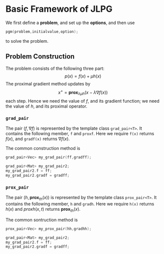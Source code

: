 # Basic Framework of JLPG
We first define a **problem**, and set up the **options**, and then use
```C++
pgm(problem,initialvalue,option);
```
to solve the problem.

$$\newcommand{\prox}{\textbf{prox}}$$
## Problem Construction
The problem consists of the following three part:
$$ p(x) = f(x) + \mu h(x)$$
The proximal gradient method updates by
$$ x^+ = \textbf{prox}_{\lambda\mu h}(x - \lambda\nabla f(x))$$
each step. 
Hence we need the value of $f$, and its gradient function; we need the value of $h$, and its proximal operator. 

### `grad_pair`
The pair $(f,\nabla f)$ is represented by the template class `grad_pair<T>`. It contains the following member, `f` and `proxf`. Here we require `f(x)` returns $f(x)$, and `gradf(x)` returns $\nabla f(x)$. 

The common construction method is
```C++
grad_pair<Vec> my_grad_pair(ff,gradff);

grad_pair<Mat> my_grad_pair2;
my_grad_pair2.f = ff;
my_grad_pair2.gradf = gradff;
```

### `prox_pair`
The pair $(h, \textbf{prox}_{th}(x))$ is represented by the template class `prox_pair<T>`. It contains the following member, `h` and `gradh`. Here we require `h(x)` returns $h(x)$ and $proxh(x,t)$ returns $\textbf{prox}_{th}(x)$.

The common sontruction method is 
```C++
prox_pair<Vec> my_prox_pair(hh,gradhh);

grad_pair<Mat> my_grad_pair2;
my_grad_pair2.f = ff;
my_grad_pair2.gradf = gradff;
```